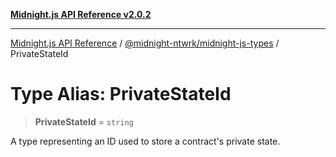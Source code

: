 [**Midnight.js API Reference v2.0.2**](../../../README.md)

***

[Midnight.js API Reference](../../../packages.md) / [@midnight-ntwrk/midnight-js-types](../README.md) / PrivateStateId

# Type Alias: PrivateStateId

> **PrivateStateId** = `string`

A type representing an ID used to store a contract's private state.
